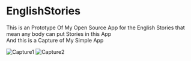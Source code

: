 # EnglishStories
This is an Prototype Of My Open Source App for the English Stories that mean any body can put Stories in this App       
       And this is a Capture of My Simple App

 
![Capture1](https://user-images.githubusercontent.com/29558298/71478197-a4466d00-27ee-11ea-9c90-04b2602a9267.JPG)
![Capture2](https://user-images.githubusercontent.com/29558298/71478199-a8728a80-27ee-11ea-9d4a-4c117089ee65.JPG) 
